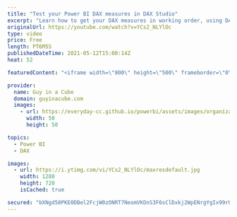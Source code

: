 ```yaml
---
title: "Test your Power BI DAX measures in DAX Studio"
excerpt: "Learn how to get your DAX measures in working order, using DAX Studio, before putting them in your Power BI report. Patrick walks you through it!  SQLBI article: https://www.sqlbi.com/articles/hiding-future-dates-for-calculations-in-dax/  Hiding Future Dates video: https://www.youtube.com/watch?v=VXd1wl-5vKI"
originalUrl: https://youtube.com/watch?v=YCs2_NLYlOc
type: video
price: Free
length: PT6M5S
publishedDateTime: 2021-05-12T15:00:14Z
heat: 52

featuredContent: "<iframe width=\"800\" height=\"500\" frameborder=\"0\" src=\"https://www.youtube.com/embed/YCs2_NLYlOc\" allow=\"accelerometer; autoplay; encrypted-media; gyroscope; picture-in-picture\" allowfullscreen></iframe>"

provider:
  name: Guy in a Cube
  domain: guyinacube.com
  images:
    - url: https://everyday-cc.github.io/powerbi/assets/images/organizations/guyinacube.com-50x50.jpg
      width: 50
      height: 50

topics:
  - Power BI
  - DAX

images:
  - url: https://i.ytimg.com/vi/YCs2_NLYlOc/maxresdefault.jpg
    width: 1280
    height: 720
    isCached: true

secured: "bXNgd50PKE0DBel2FcjW0zONRT7NeomVKOnS3F6sClDxkj2WpENrgYgIx99rUFbtrPRijOb1nabGTeG/OKSVaIynikzEnkjG/ZbVnMkjeGvWgQfTeKoBPNoL9euWK03BMeqMKnn6ZLWad58eqIMsdymSTJBNXxFq72jMtC11mYg3xPXG3cPOTlt8yKczD18goyM2CjsR0Zdqhy2DT2ahw/B7CKUmicE/H0+O1Vo4UHvuvGHIktph9URSIRpbCq8qs10SmTWLIBnHcSJDrbXcQAzcHoLNHdy3Q+PNO5HU9wexTky1oLa10BaRxlLCSd3Xd8TSfeRFCAPqDrayCZS6jH1lWBL6ykGmWL19lxglRqdRtAC4S2xk26/5SfN8s14ZmVQ/USx/tAzdxpWOKbZMU8Wxbofp43if/qzSaP3u+gI=;QpQerVwmqTe3ZXRIlzQHYA=="
---
```


